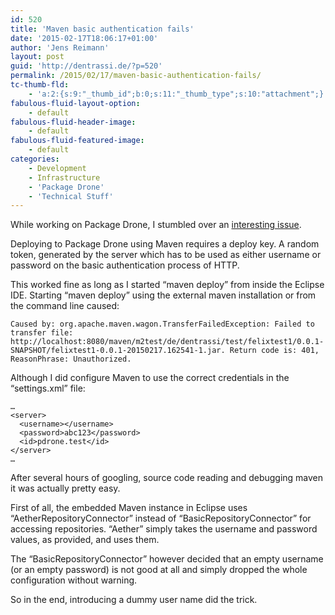 ```yaml
---
id: 520
title: 'Maven basic authentication fails'
date: '2015-02-17T18:06:17+01:00'
author: 'Jens Reimann'
layout: post
guid: 'http://dentrassi.de/?p=520'
permalink: /2015/02/17/maven-basic-authentication-fails/
tc-thumb-fld:
    - 'a:2:{s:9:"_thumb_id";b:0;s:11:"_thumb_type";s:10:"attachment";}'
fabulous-fluid-layout-option:
    - default
fabulous-fluid-header-image:
    - default
fabulous-fluid-featured-image:
    - default
categories:
    - Development
    - Infrastructure
    - 'Package Drone'
    - 'Technical Stuff'
---
```


While working on Package Drone, I stumbled over an [interesting issue](https://github.com/ctron/package-drone/issues/38).

Deploying to Package Drone using Maven requires a deploy key. A random token, generated by the server which has to be used as either username or password on the basic authentication process of HTTP.

<!-- more -->

This worked fine as long as I started “maven deploy” from inside the Eclipse IDE. Starting “maven deploy” using the external maven installation or from the command line caused:

```
Caused by: org.apache.maven.wagon.TransferFailedException: Failed to transfer file: http://localhost:8080/maven/m2test/de/dentrassi/test/felixtest1/0.0.1-SNAPSHOT/felixtest1-0.0.1-20150217.162541-1.jar. Return code is: 401, ReasonPhrase: Unauthorized.

```

Although I did configure Maven to use the correct credentials in the “settings.xml” file:

```
…
<server>
  <username></username>
  <password>abc123</password>
  <id>pdrone.test</id>
</server>
…

```

After several hours of googling, source code reading and debugging maven it was actually pretty easy.

First of all, the embedded Maven instance in Eclipse uses “AetherRepositoryConnector” instead of “BasicRepositoryConnector” for accessing repositories. “Aether” simply takes the username and password values, as provided, and uses them.

The “BasicRepositoryConnector” however decided that an empty username (or an empty password) is not good at all and simply dropped the whole configuration without warning.

So in the end, introducing a dummy user name did the trick.
